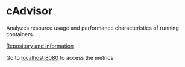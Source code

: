 # cAdvisor
Analyzes resource usage and performance characteristics of running containers.

[Repository and information](https://github.com/google/cadvisor)

Go to [localhost:8080](http://localhost:8080) to access the metrics